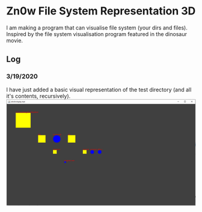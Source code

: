 # Zn0w File System Representation 3D
I am making a program that can visualise file system (your dirs and files).
Inspired by the file system visualisation program featured in the dinosaur movie.
## Log
### 3/19/2020
I have just added a basic visual representation of the test directory (and all it's contents, recursively).
![Progress as of 3/19/2020](log/03_19_2020.png)